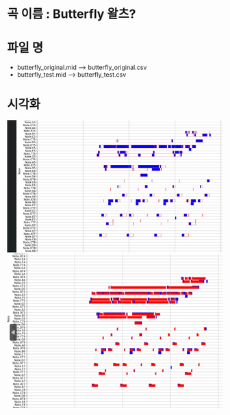 # 곡 이름 : Butterfly 왈츠? 

# 파일 명
- butterfly_original.mid --> butterfly_original.csv
- butterfly_test.mid --> butterfly_test.csv


# 시각화 
![img.png](img.png)
![img_1.png](img_1.png)
